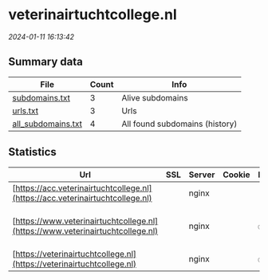 # veterinairtuchtcollege.nl
*2024-01-11 16:13:42*
## Summary data
| File       | Count | Info |
|------------|-------|------|
|[subdomains.txt](/data/veterinairtuchtcollege.nl/subdomains.txt)|3|Alive subdomains|
|[urls.txt](/data/veterinairtuchtcollege.nl/urls.txt)|3|Urls|
|[all_subdomains.txt](/data/veterinairtuchtcollege.nl/all_subdomains.txt)|4|All found subdomains (history)|
## Statistics
| Url | SSL | Server | Cookie | HSTS | CSP | XFO | XXP | RP | Tech |Title |
|------------|-------|------|------|------|------|------|------|------|------|------|
|[https://acc.veterinairtuchtcollege.nl](https://acc.veterinairtuchtcollege.nl)| |nginx| | | | | | :white_check_mark: |Basic Nginx|401 Authorizatio...|
|[https://www.veterinairtuchtcollege.nl](https://www.veterinairtuchtcollege.nl)| |nginx| |:white_check_mark: |:warning: | :white_check_mark: | :white_check_mark: | :white_check_mark: |Drupal HSTS Nginx PHP|Home | Veterinai...|
|[https://veterinairtuchtcollege.nl](https://veterinairtuchtcollege.nl)| |nginx| |:white_check_mark: |:warning: | :white_check_mark: | :white_check_mark: | :white_check_mark: |HSTS Nginx|301 Moved Perman...|
